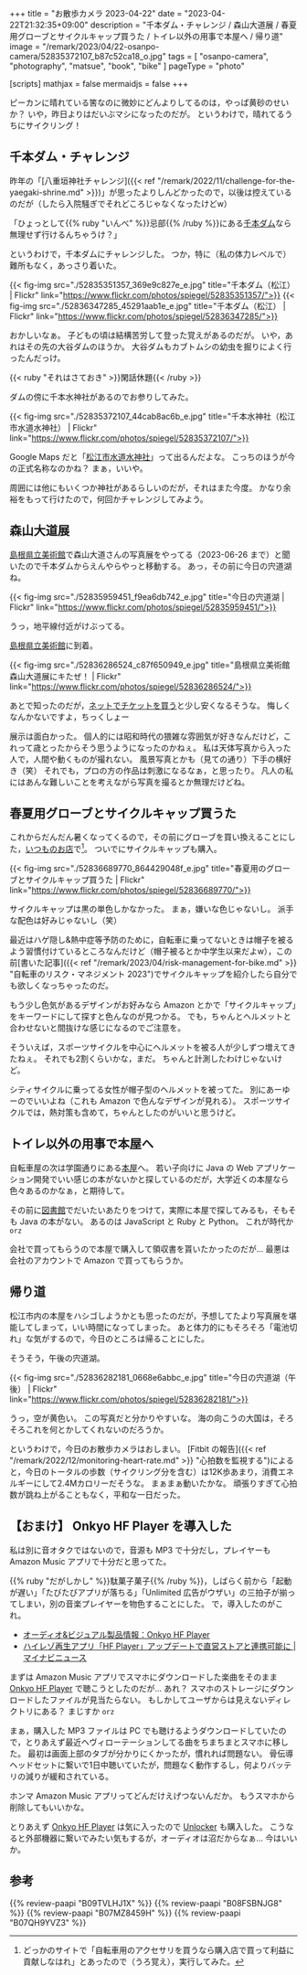 +++
title = "お散歩カメラ 2023-04-22"
date =  "2023-04-22T21:32:35+09:00"
description = "千本ダム・チャレンジ / 森山大道展 / 春夏用グローブとサイクルキャップ買うた / トイレ以外の用事で本屋へ / 帰り道"
image = "/remark/2023/04/22-osanpo-camera/52835372107_b87c52ca18_o.jpg"
tags = [ "osanpo-camera", "photography", "matsue", "book", "bike" ]
pageType = "photo"

[scripts]
  mathjax = false
  mermaidjs = false
+++

ピーカンに晴れている筈なのに微妙にどんよりしてるのは，やっぱ黄砂のせいか？ いや，昨日よりはだいぶマシになったのだが。
というわけで，晴れてるうちにサイクリング！

## 千本ダム・チャレンジ

昨年の「[八重垣神社チャレンジ]({{< ref "/remark/2022/11/challenge-for-the-yaegaki-shrine.md" >}})」が思ったよりしんどかったので，以後は控えているのだが（したら入院騒ぎでそれどころじゃなくなったけどw）

「ひょっとして{{% ruby "いんべ" %}}忌部{{% /ruby %}}にある[千本ダム](https://goo.gl/maps/EAzaq1N4fxGfpaa16)なら無理せず行けるんちゃうけ？」

というわけで，千本ダムにチャレンジした。
つか，特に（私の体力レベルで）難所もなく，あっさり着いた。

{{< fig-img src="./52835351357_369e9c827e_e.jpg" title="千本ダム（松江） | Flickr" link="https://www.flickr.com/photos/spiegel/52835351357/">}}
{{< fig-img src="./52836347285_45291aab1e_e.jpg" title="千本ダム（松江） | Flickr" link="https://www.flickr.com/photos/spiegel/52836347285/">}}

おかしいなぁ。
子どもの頃は結構苦労して登った覚えがあるのだが。
いや，あれはその先の大谷ダムのほうか。
大谷ダムもカブトムシの幼虫を掘りによく行ったんだっけ。

{{< ruby "それはさておき" >}}閑話休題{{< /ruby >}}

ダムの傍に千本水神社があるのでお参りしてみた。

{{< fig-img src="./52835372107_44cab8ac6b_e.jpg" title="千本水神社（松江市水道水神社） | Flickr" link="https://www.flickr.com/photos/spiegel/52835372107/">}}

Google Maps だと「[松江市水道水神社](https://goo.gl/maps/DxjFa1DwjbU4JtBk9)」って出るんだよな。
こっちのほうが今の正式名称なのかね？ まぁ，いいや。

周囲には他にもいくつか神社があるらしいのだが，それはまた今度。
かなり余裕をもって行けたので，何回かチャレンジしてみよう。

## 森山大道展

[島根県立美術館]で森山大道さんの写真展をやってる（2023-06-26 まで）と聞いたので千本ダムからえんやらやっと移動する。
あっ，その前に今日の宍道湖ね。

{{< fig-img src="./52835959451_f9ea6db742_e.jpg" title="今日の宍道湖 | Flickr" link="https://www.flickr.com/photos/spiegel/52835959451/">}}

うっ，地平線付近がけぶってる。

[島根県立美術館]に到着。

{{< fig-img src="./52836286524_c87f650949_e.jpg" title="島根県立美術館 森山大道展にキたぜ！ | Flickr" link="https://www.flickr.com/photos/spiegel/52836286524/">}}

あとで知ったのだが，[ネットでチケットを買う](https://www.e-tix.jp/shimane_moriyama/ "島根県立美術館｜公式オンラインチケット")と少し安くなるそうな。
悔しくなんかないですよ，ちっくしょー

展示は面白かった。
個人的には昭和時代の猥雑な雰囲気が好きなんだけど，これって歳とったからそう思うようになったのかねぇ。
私は天体写真から入った人で，人間や動くものが撮れない。
風景写真とかも（見ての通り）下手の横好き（笑） それでも，プロの方の作品は刺激になるなぁ，と思ったり。
凡人の私にはあんな難しいことを考えながら写真を撮るとか無理だけどね。

## 春夏用グローブとサイクルキャップ買うた

これからだんだん暑くなってくるので，その前にグローブを買い換えることにした，[いつものお店](https://giant-store.jp/matsue/ "ジャイアントストア松江")で[^shop1]。
ついでにサイクルキャップも購入。

[^shop1]: どっかのサイトで「自転車用のアクセサリを買うなら購入店で買って利益に貢献しなはれ」とあったので（うろ覚え），実行してみた。

{{< fig-img src="./52836689770_864429048f_e.jpg" title="春夏用のグローブとサイクルキャップ買うた | Flickr" link="https://www.flickr.com/photos/spiegel/52836689770/">}}

サイクルキャップは黒の単色しかなかった。
まぁ，嫌いな色じゃないし。
派手な配色は好みじゃないし（笑）

最近はハゲ隠し&熱中症等予防のために，自転車に乗ってないときは帽子を被るよう習慣付けているところなんだけど（帽子被るとか中学生以来だよw），この前[書いた記事]({{< ref "/remark/2023/04/risk-management-for-bike.md" >}} "自転車のリスク・マネジメント 2023")でサイクルキャップを紹介したら自分でも欲しくなっちゃったのだ。

もう少し色気があるデザインがお好みなら Amazon とかで「サイクルキャップ」をキーワードにして探すと色んなのが見つかる。
でも，ちゃんとヘルメットと合わせないと間抜けな感じになるのでご注意を。

そういえば，スポーツサイクルを中心にヘルメットを被る人が少しずつ増えてきたねぇ。
それでも2割くらいかな，まだ。
ちゃんと計測したわけじゃないけど。

シティサイクルに乗ってる女性が帽子型のヘルメットを被ってた。
別にあーゆーのでいいよね（これも Amazon で色んなデザインが見れる）。
スポーツサイクルでは，熱対策も含めて，ちゃんとしたのがいいと思うけど。

## トイレ以外の用事で本屋へ

自転車屋の次は学園通りにある[本屋](https://www.imaishotengroup.co.jp/ "今井書店グループ")へ。
若い子向けに Java の Web アプリケーション開発でいい感じの本がないかと探しているのだが，大学近くの本屋なら色々あるのかなぁ，と期待して。

その前に[図書館][島根県立図書館]でだいたいあたりをつけて，実際に本屋で探してみるも，そもそも Java の本がない。
あるのは JavaScript と Ruby と Python。
これが時代か `orz`

会社で買ってもらうので本屋で購入して領収書を貰いたかったのだが... 最悪は会社のアカウントで Amazon で買ってもらうか。

## 帰り道

松江市内の本屋をハシゴしようかとも思ったのだが，予想してたより写真展を堪能してしまって，いい時間になってしまった。
あと体力的にもそろそろ「電池切れ」な気がするので，今日のところは帰ることにした。

そうそう，午後の宍道湖。

{{< fig-img src="./52836282181_0668e6abbc_e.jpg" title="今日の宍道湖（午後） | Flickr" link="https://www.flickr.com/photos/spiegel/52836282181/">}}

うっ，空が黄色い。
この写真だと分かりやすいな。
海の向こうの大国は，そろそろこれを何とかしてくれないのだろうか。

というわけで，今日のお散歩カメラはおしまい。
[Fitbit の報告]({{< ref "/remark/2022/12/monitoring-heart-rate.md" >}} "心拍数を監視する")によると，今日のトータルの歩数（サイクリング分を含む）は12K歩あまり，消費エネルギーにして2.4Mカロリーだそうな。
まぁまぁ動いたかな。
頑張りすぎて心拍数が跳ね上がることもなく，平和な一日だった。

## 【おまけ】 Onkyo HF Player を導入した

私は別に音オタクではないので，音源も MP3 で十分だし，プレイヤーも Amazon Music アプリで十分だと思ってた。

{{% ruby "だがしかし" %}}駄菓子菓子{{% /ruby %}}，しばらく前から「起動が遅い」「たびたびアプリが落ちる」「Unlimited 広告がウザい」の三拍子が揃ってしまい，別の音楽プレイヤーを物色することにした。
で，導入したのがこれ。

- [オーディオ&ビジュアル製品情報：Onkyo HF Player](https://www.jp.onkyo.com/support/hfplayer/)
- [ハイレゾ再生アプリ「HF Player」アップデートで直営ストアと連携可能に | マイナビニュース](https://news.mynavi.jp/article/20230420-2658812/)

まずは Amazon Music アプリでスマホにダウンロードした楽曲をそのまま [Onkyo HF Player] で聴こうとしたのだが... あれ？ スマホのストレージにダウンロードしたファイルが見当たらない。
もしかしてユーザからは見えないディレクトリにある？ まじすか `orz`

まぁ，購入した MP3 ファイルは PC でも聴けるようダウンロードしていたので，とりあえず最近ヘヴィローテーションしてる曲をちまちまとスマホに移した。
最初は画面上部のタブが分かりにくかったが，慣れれば問題ない。
骨伝導ヘッドセットに繋いで1日中聴いていたが，問題なく動作するし，何よりバッテリの減りが緩和されている。

ホンマ Amazon Music アプリってどんだけえげつないんだか。
もうスマホから削除してもいいかな。

とりあえず [Onkyo HF Player] は気に入ったので [Unlocker](https://play.google.com/store/apps/details?id=com.onkyo.jp.hfplayer_unlocker "Onkyo HF Player Unlocker - Google Play") も購入した。
こうなると外部機器に繋いでみたい気もするが，オーディオは沼だからなぁ... 今はいいか。

[島根県立美術館]: https://www.shimane-art-museum.jp/ "SHIMANE ART MUSEUM | 島根県立美術館"
[島根県立図書館]: https://www.library.pref.shimane.lg.jp/
[Onkyo HF Player]: https://www.jp.onkyo.com/support/hfplayer/ "オーディオ&ビジュアル製品情報：Onkyo HF Player"

## 参考

{{% review-paapi "B09TVLHJ1X" %}} <!-- Shokz OpenRun Mini 骨伝導ヘッドセット -->
{{% review-paapi "B08FSBNJG8" %}} <!-- Fitbit Inspire2 -->
{{% review-paapi "B07MZ8459H" %}} <!-- ヘルメットロック -->
{{% review-paapi "B07QH9YVZ3" %}} <!-- Anything Goes!（『仮面ライダーオーズ／OOO』） -->
<!-- eof -->
